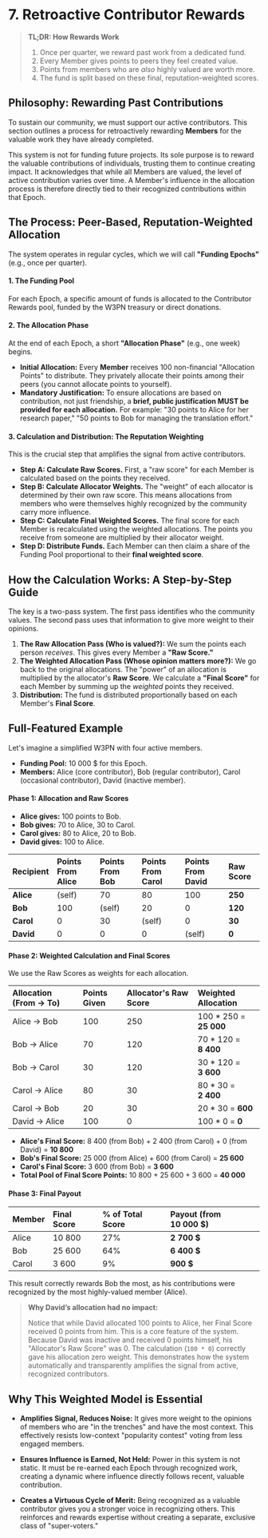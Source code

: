 # 7. Retroactive Contributor Rewards

> **TL;DR: How Rewards Work**
>
> 1.  Once per quarter, we reward past work from a dedicated fund.
> 2.  Every Member gives points to peers they feel created value.
> 3.  Points from members who are *also* highly valued are worth more.
> 4.  The fund is split based on these final, reputation-weighted scores.

## Philosophy: Rewarding Past Contributions

To sustain our community, we must support our active contributors. This section outlines a process for retroactively rewarding **Members** for the valuable work they have already completed.

This system is not for funding future projects. Its sole purpose is to reward the valuable contributions of individuals, trusting them to continue creating impact. It acknowledges that while all Members are valued, the level of active contribution varies over time. A Member's influence in the allocation process is therefore directly tied to their recognized contributions within that Epoch.

## The Process: Peer-Based, Reputation-Weighted Allocation

The system operates in regular cycles, which we will call **"Funding Epochs"** (e.g., once per quarter).

#### 1. The Funding Pool
For each Epoch, a specific amount of funds is allocated to the Contributor Rewards pool, funded by the W3PN treasury or direct donations.

#### 2. The Allocation Phase
At the end of each Epoch, a short **"Allocation Phase"** (e.g., one week) begins.

* **Initial Allocation:** Every **Member** receives 100 non-financial "Allocation Points" to distribute. They privately allocate their points among their peers (you cannot allocate points to yourself).
* **Mandatory Justification:** To ensure allocations are based on contribution, not just friendship, a **brief, public justification MUST be provided for each allocation.** For example: "30 points to Alice for her research paper," "50 points to Bob for managing the translation effort."

#### 3. Calculation and Distribution: The Reputation Weighting
This is the crucial step that amplifies the signal from active contributors.

* **Step A: Calculate Raw Scores.** First, a "raw score" for each Member is calculated based on the points they received.
* **Step B: Calculate Allocator Weights.** The "weight" of each allocator is determined by their own raw score. This means allocations from members who were themselves highly recognized by the community carry more influence.
* **Step C: Calculate Final Weighted Scores.** The final score for each Member is recalculated using the weighted allocations. The points you receive from someone are multiplied by their allocator weight.
* **Step D: Distribute Funds.** Each Member can then claim a share of the Funding Pool proportional to their **final weighted score**.

## How the Calculation Works: A Step-by-Step Guide

The key is a two-pass system. The first pass identifies who the community values. The second pass uses that information to give more weight to their opinions.

1. **The Raw Allocation Pass (Who is valued?):** We sum the points each person *receives*. This gives every Member a **"Raw Score."**
2. **The Weighted Allocation Pass (Whose opinion matters more?):** We go back to the original allocations. The "power" of an allocation is multiplied by the allocator's **Raw Score**. We calculate a **"Final Score"** for each Member by summing up the *weighted* points they received.
3. **Distribution:** The fund is distributed proportionally based on each Member's **Final Score**.

## Full-Featured Example

Let's imagine a simplified W3PN with four active members.

* **Funding Pool:** 10 000 $ for this Epoch.
* **Members:** Alice (core contributor), Bob (regular contributor), Carol (occasional contributor), David (inactive member).

#### Phase 1: Allocation and Raw Scores

* **Alice gives:** 100 points to Bob.
* **Bob gives:** 70 to Alice, 30 to Carol.
* **Carol gives:** 80 to Alice, 20 to Bob.
* **David gives:** 100 to Alice.

| Recipient | Points From Alice | Points From Bob | Points From Carol | Points From David | **Raw Score** |
| :--- | :--- | :--- | :--- | :--- | :--- |
| **Alice** | (self) | 70 | 80 | 100 | **250** |
| **Bob** | 100 | (self) | 20 | 0 | **120** |
| **Carol** | 0 | 30 | (self) | 0 | **30** |
| **David** | 0 | 0 | 0 | (self) | **0** |

#### Phase 2: Weighted Calculation and Final Scores

We use the Raw Scores as weights for each allocation.

| Allocation (From → To) | Points Given | Allocator's Raw Score | **Weighted Allocation** |
| :--- | :--- | :--- | :--- |
| Alice → Bob | 100 | 250 | 100 * 250 = **25 000** |
| Bob → Alice | 70 | 120 | 70 * 120 = **8 400** |
| Bob → Carol | 30 | 120 | 30 * 120 = **3 600** |
| Carol → Alice | 80 | 30 | 80 * 30 = **2 400** |
| Carol → Bob | 20 | 30 | 20 * 30 = **600** |
| David → Alice | 100 | 0 | 100 * 0 = **0** |

* **Alice's Final Score:** 8 400 (from Bob) + 2 400 (from Carol) + 0 (from David) = **10 800**
* **Bob's Final Score:** 25 000 (from Alice) + 600 (from Carol) = **25 600**
* **Carol's Final Score:** 3 600 (from Bob) = **3 600**
* **Total Pool of Final Score Points:** 10 800 + 25 600 + 3 600 = **40 000**

#### Phase 3: Final Payout

| Member | Final Score | % of Total Score | **Payout (from 10 000 \$)** |
| :--- | :--- | :--- | :--- |
| Alice | 10 800 | 27% | **2 700 \$** |
| Bob | 25 600 | 64% | **6 400 \$** |
| Carol | 3 600 | 9% | **900 \$** |

This result correctly rewards Bob the most, as his contributions were recognized by the most highly-valued member (Alice).

> **Why David’s allocation had no impact:**
>
> Notice that while David allocated 100 points to Alice, her Final Score received 0 points from him. This is a core feature of the system. Because David was inactive and received 0 points himself, his "Allocator's Raw Score" was 0. The calculation (`100 * 0`) correctly gave his allocation zero weight. This demonstrates how the system automatically and transparently amplifies the signal from active, recognized contributors.

## Why This Weighted Model is Essential

* **Amplifies Signal, Reduces Noise:** It gives more weight to the opinions of members who are "in the trenches" and have the most context. This effectively resists low-context "popularity contest" voting from less engaged members.

* **Ensures Influence is Earned, Not Held:** Power in this system is not static. It must be re-earned each Epoch through recognized work, creating a dynamic where influence directly follows recent, valuable contribution.

* **Creates a Virtuous Cycle of Merit:** Being recognized as a valuable contributor gives you a stronger voice in recognizing others. This reinforces and rewards expertise without creating a separate, exclusive class of "super-voters."